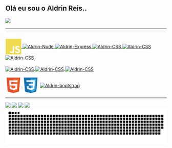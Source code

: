 ## Olá eu sou o Aldrin Reis..

<div >
  <a href="https://github.com/aldrinreis">
    <img height="180em" src="https://github-readme-stats.vercel.app/api/top-langs/?username=aldrinreis&layout=compact&theme=dark&langs_count=16"/>
</div>
<hr>    
<div style="display: inline_block"><br>
  <div>
  <img align="center" alt="Aldrin-Js" height="50" width="50" src="https://raw.githubusercontent.com/devicons/devicon/master/icons/javascript/javascript-plain.svg"/>
  <img align="center" alt="Aldrin-Node" height="50" width="50" color="white" src="https://cdn.jsdelivr.net/gh/devicons/devicon@latest/icons/nodejs/nodejs-original-wordmark.svg"/>
  <img align="center" alt="Aldrin-Express" height="50" width="50" src="https://cdn.jsdelivr.net/gh/devicons/devicon@latest/icons/express/express-original-wordmark.svg"/>
  <img align="center" alt="Aldrin-CSS" height="50" width="50" src="https://cdn.jsdelivr.net/gh/devicons/devicon@latest/icons/sequelize/sequelize-original-wordmark.svg"/>
  <img align="center" alt="Aldrin-CSS" height="50" width="50" src="https://cdn.jsdelivr.net/gh/devicons/devicon@latest/icons/postgresql/postgresql-original-wordmark.svg"/>
  <img align="center" alt="Aldrin-CSS" height="50" width="50" src="https://cdn.jsdelivr.net/gh/devicons/devicon@latest/icons/mysql/mysql-original-wordmark.svg"/>
  </div>
  <br>
  <div>
  <img align="center" alt="Aldrin-CSS" height="50" width="50" src="https://cdn.jsdelivr.net/gh/devicons/devicon@latest/icons/linux/linux-original.svg"/>
  <img align="center" alt="Aldrin-CSS" height="50" width="70" src="https://upload.wikimedia.org/wikipedia/commons/2/20/Asterisk_logo.svg"/>
  <img align="center" alt="Aldrin-CSS" height="50" width="50" src="https://cdn.iconscout.com/icon/premium/png-512-thumb/voip-telephony-2159213-1814599.png?f=webp&w=256"/>
  </div>
  
  <br>
  <div >
  <img align="center" alt="Aldrin-HTML" height="50" width="50" src="https://raw.githubusercontent.com/devicons/devicon/master/icons/html5/html5-original.svg"/>
  <img align="center" alt="Aldrin-CSS" height="50" width="50" src="https://raw.githubusercontent.com/devicons/devicon/master/icons/css3/css3-original.svg"/>
  <img align="center" alt="Aldrin-bootstrap" height="50" width="50" src="https://cdn.jsdelivr.net/gh/devicons/devicon@latest/icons/facebook/facebook-plain.svg"/>
  </div>
  <hr>  
</div>

<div style="display: inline_block"> 
  <a href="https://www.linkedin.com/in/aldrin-reis-6534a016b/" target="_blank"><img src="https://img.shields.io/badge/-LinkedIn-%230077B5?style=for-the-badge&logo=linkedin&logoColor=white" target="_blank"></a>
  <a href = "mailto:aldrinreisdemorais@gmail.com"><img src="https://img.shields.io/badge/-Gmail-%23333?style=for-the-badge&logo=gmail&logoColor=white" target="_blank"></a>
  <a href="https://www.instagram.com/aldrin_reis/" target="_blank"><img src="https://img.shields.io/badge/-Instagram-%23E4405F?style=for-the-badge&logo=instagram&logoColor=white" target="_blank"></a>
  <a href="https://www.facebook.com/aldrin.reis/" target="_blank"><img src="https://img.shields.io/badge/Facebook-1877F2?style=for-the-badge&logo=facebook&logoColor=white" target="_blank"></a> 
</div>

  <picture>
  <source media="(prefers-color-scheme: dark)" srcset="https://raw.githubusercontent.com/aldrinreis/aldrinreis/output/github-contribution-grid-snake-dark.svg">
  <source media="(prefers-color-scheme: light)" srcset="https://raw.githubusercontent.com/aldrinreis/aldrinreis/output/github-contribution-grid-snake.svg">
  <img alt="github contribution grid snake animation" src="https://raw.githubusercontent.com/aldrinreis/aldrinreis/output/github-contribution-grid-snake.svg">
</picture>

  

